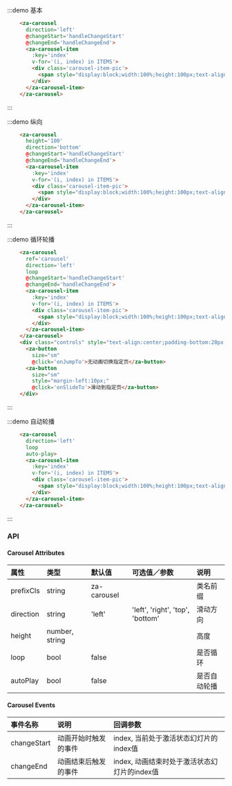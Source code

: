 <script>
const ITEMS = [
  {
    url: '#',
    img: '1',
  },
  {
    url: '#',
    img: '2',
  },
  {
    url: '#',
    img: '3',
  },
];

export default {
  data() {
    return {
      ITEMS,
      i: {}
    }
  },
  methods: {
    handleChangeStart(index){
      console.log(index);
    },
    handleChangeEnd(index){
      console.log(index);
    },
    onJumpTo(){
      this.$refs.carousel.onJumpTo(0)
    },
    onSlideTo(){
      this.$refs.carousel.onSlideTo(2)
    }
  },
};
</script>


:::demo 基本
```html
    <za-carousel
      direction='left'
      @changeStart='handleChangeStart'
      @changeEnd='handleChangeEnd'>
      <za-carousel-item
        :key='index'
        v-for='(i, index) in ITEMS'>
        <div class='carousel-item-pic'>
          <span style="display:block;width:100%;height:100px;text-align:center;line-height:100px;">{{i.img}}</span>
        </div>
      </za-carousel-item>
    </za-carousel>
```
:::

:::demo 纵向
```html
    <za-carousel
      height='100'
      direction='bottom'
      @changeStart='handleChangeStart'
      @changeEnd='handleChangeEnd'>
      <za-carousel-item
        :key='index'
        v-for='(i, index) in ITEMS'>
        <div class='carousel-item-pic'>
          <span style="display:block;width:100%;height:100px;text-align:center;line-height:100px;">{{i.img}}</span>
        </div>
      </za-carousel-item>
    </za-carousel>
```
:::

:::demo 循环轮播
```html
    <za-carousel
      ref='carousel'
      direction='left'
      loop
      @changeStart='handleChangeStart'
      @changeEnd='handleChangeEnd'>
      <za-carousel-item
        :key='index'
        v-for='(i, index) in ITEMS'>
        <div class='carousel-item-pic'>
          <span style="display:block;width:100%;height:100px;text-align:center;line-height:100px;">{{i.img}}</span>
        </div>
      </za-carousel-item>
    </za-carousel>
    <div class="controls" style="text-align:center;padding-bottom:20px;">
      <za-button
        size="sm"
        @click='onJumpTo'>无动画切换指定页</za-button>
      <za-button
        size="sm"
        style="margin-left:10px;"
        @click='onSlideTo'>滑动到指定页</za-button>
    </div>
```
:::

:::demo 自动轮播
```html
    <za-carousel
      direction='left'
      loop
      auto-play>
      <za-carousel-item
        :key='index'
        v-for='(i, index) in ITEMS'>
        <div class='carousel-item-pic'>
          <span style="display:block;width:100%;height:100px;text-align:center;line-height:100px;">{{i.img}}</span>
        </div>
      </za-carousel-item>
    </za-carousel>
```
:::

### API

#### Carousel Attributes

| 属性 | 类型 | 默认值 | 可选值／参数 | 说明 |
| :--- | :--- | :--- | :--- | :--- |
| prefixCls | string | za-carousel | | 类名前缀 |
| direction | string | 'left' | 'left', 'right', 'top', 'bottom' | 滑动方向 |
| height | number, string | | | 高度 |
| loop | bool | false | | 是否循环 |
| autoPlay | bool | false | | 是否自动轮播 |

#### Carousel Events
| 事件名称 | 说明 | 回调参数 |
| :--- | :--- | :--- |
| changeStart | 动画开始时触发的事件 | index, 当前处于激活状态幻灯片的index值 |
| changeEnd | 动画结束后触发的事件 | index, 动画结束时处于激活状态幻灯片的index值 |